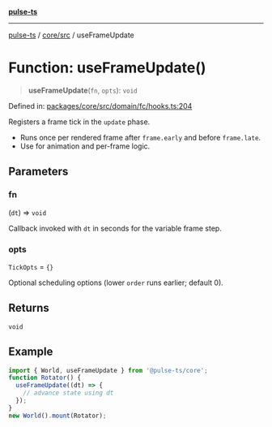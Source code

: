 [**pulse-ts**](../../../README.md)

***

[pulse-ts](../../../README.md) / [core/src](../README.md) / useFrameUpdate

# Function: useFrameUpdate()

> **useFrameUpdate**(`fn`, `opts`): `void`

Defined in: [packages/core/src/domain/fc/hooks.ts:204](https://github.com/jlehett/pulse-ts/blob/4869ef2c4af7bf37d31e2edd2d6d1ba148133fb2/packages/core/src/domain/fc/hooks.ts#L204)

Registers a frame tick in the `update` phase.

- Runs once per rendered frame after `frame.early` and before `frame.late`.
- Use for animation and per-frame logic.

## Parameters

### fn

(`dt`) => `void`

Callback invoked with `dt` in seconds for the variable frame step.

### opts

`TickOpts` = `{}`

Optional scheduling options (lower `order` runs earlier; default 0).

## Returns

`void`

## Example

```ts
import { World, useFrameUpdate } from '@pulse-ts/core';
function Rotator() {
  useFrameUpdate((dt) => {
    // advance state using dt
  });
}
new World().mount(Rotator);
```
